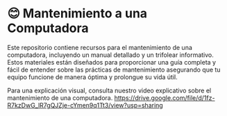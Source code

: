 # 😊  Mantenimiento a una Computadora 

Este repositorio contiene recursos para el mantenimiento de una computadora, incluyendo un manual detallado y un trifolear informativo. Estos materiales están diseñados para proporcionar una guía completa y fácil de entender sobre las prácticas de mantenimiento asegurando que tu equipo funcione de manera óptima y prolongue su vida útil.

Para una explicación visual, consulta nuestro video explicativo sobre el mantenimiento de una computadora.
https://drive.google.com/file/d/1fz-R7kzDwG_lR7gQJZje-cYmen9q1Tt3/view?usp=sharing
